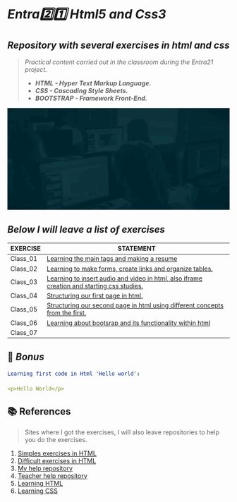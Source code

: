 # _Entra2️⃣1️⃣ Html5 and Css3_

## _Repository with several exercises in html and css_

> _Practical content carried out in the classroom during the Entra21 project._
>
> - **_HTML - Hyper Text Markup Language._**
> - **_CSS - Cascading Style Sheets._**
> - **_BOOTSTRAP - Framework Front-End._**

![Gif Entra21](https://raw.githubusercontent.com/seiler-emerson/Entra21_Logica_Java_2022/main/gif/entra21.gif)

## _Below I will leave a list of exercises_

| EXERCISE | STATEMENT |
|---------|---------|
|Class_01|[Learning the main tags and making a resume](./Class_01/)
|Class_02|[Learning to make forms, create links and organize tables.](./Class_02/)
|Class_03|[Learning to insert audio and video in html, also iframe creation and starting css studies.](./Class_03/)
|Class_04|[Structuring our first page in html.](./Class_04/)
|Class_05|[Structuring our second page in html using different concepts from the first.](./Class_05/)
|Class_06|[Learning about bootsrap and its functionality within html](./Class_06/)
|Class_07|[](./Class_07/)

## 🎫 _Bonus_

```yaml
Learning first code in Html 'Hello world':

<p>Hello World</p>
```

## 📚 References 

> Sites where I got the exercises, I will also leave repositories to help you do the exercises.

1. [Simples exercises in HTML](https://paginas.fe.up.pt/~ci07041/scc/trabalhos.html)
2. [Difficult exercises in HTML](https://sites.google.com/site/desenvolvimentowebi20121/material-de-apoio/listas-de-exercicios)
3. [My help repository](https://github.com/ArthurEstevan/Entra21_Html5_Css3)
4. [Teacher help repository](https://github.com/oliota/entra21-aulas-frontend-html5-css3)
5. [Learning HTML](http://www.clem.ufba.br/tuts/html/c22.htm)
6. [Learning CSS](https://www.w3schools.com/css/default.asp)

